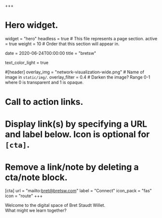 +++
# Hero widget.
widget = "hero"
headless = true   # This file represents a page section.
active = true
weight = 10  # Order that this section will appear in.

date = 2020-06-24T00:00:00
title = "bretsw"

text_color_light = true

#[header]
overlay_img = "network-visualization-wide.png"  # Name of image in `static/img/`.
overlay_filter = 0.4  # Darken the image? Range 0-1 where 0 is transparent and 1 is opaque.

# Call to action links.
#   Display link(s) by specifying a URL and label below. Icon is optional for `[cta]`.
#   Remove a link/note by deleting a cta/note block.
[cta]
  url = "mailto:bret@bretsw.com"
  label = "Connect"
  icon_pack = "fas"
  icon = "route"
+++

Welcome to the digital space of Bret Staudt Willet.  
What might we learn together?